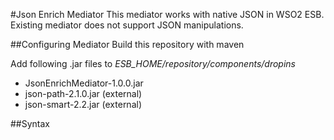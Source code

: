 #Json Enrich Mediator
This mediator works with native JSON in WSO2 ESB.
Existing mediator does not support JSON manipulations.

##Configuring Mediator
Build this repository with maven

Add following .jar files to *ESB_HOME/repository/components/dropins*

* JsonEnrichMediator-1.0.0.jar
* json-path-2.1.0.jar (external)
* json-smart-2.2.jar (external)

##Syntax

